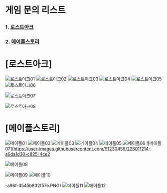 # 게임 문의 리스트 


### 1. [로스트아크](#로스트아크)
### 2. [메이플스토리](#메이플스토리)

# [로스트아크]

![로스트아크01](https://user-images.githubusercontent.com/91230459/228012003-f8d53279-0887-41b6-afeb-49162fe34c77.PNG)
![로스트아크02](https://user-images.githubusercontent.com/91230459/228012020-82ea0844-c2e6-4918-9623-5f641e81e53b.PNG)
![로스트아크03](https://user-images.githubusercontent.com/91230459/228012029-bdc8a547-ce4b-493a-8e56-3c542fced184.PNG)
![로스트아크04](https://user-images.githubusercontent.com/91230459/228012039-b6299ce1-7ef8-42bf-9e8d-f875395526cd.PNG)
![로스트아크05](https://user-images.githubusercontent.com/91230459/228012052-1da356a8-3b88-4d7f-8cee-ab28fdee720c.PNG)
![로스트아크06](https://user-images.githubusercontent.com/91230459/228012065-15cbf6d1-1c4b-4837-9798-24f4edf1c8a4.PNG)

![로스트아크07](https://user-images.githubusercontent.com/91230459/228012072-21a28147-2ae6-44c7-aa4a-533c24095e92.PNG)

![로스트아크08](https://user-images.githubusercontent.com/91230459/228012084-2815ad33-121e-4e84-b64b-23f6b2779166.PNG)


# [메이플스토리]


![메이플01](https://user-images.githubusercontent.com/91230459/228011152-40beade3-3599-49f2-9783-86c269b3e7db.PNG)
![메이플02](https://user-images.githubusercontent.com/91230459/228011174-4c2b9754-3883-4cbb-8c12-cb121976a190.PNG)
![메이플03](https://user-images.githubusercontent.com/91230459/228011189-ea8fc0b8-bd4f-4256-8038-227103276dbb.PNG)
![메이플04](https://user-images.githubusercontent.com/91230459/228011197-8243e5ac-bbd9-469d-9c59-b1466c330e28.PNG)
![메이플05](https://user-images.githubusercontent.com/91230459/228011204-212d61d9-9243-44f3-9edf-9eb05eefb1a6.PNG)
![메이플06](https://user-images.githubusercontent.com/91230459/228011207-01161ab9-f68d-45a8-a679-aec5d6180abb.PNG)
![메이플07](https://user-images.githubusercontent.com/91230459/228011214-a6da1d30-c825-4ce2

![메이플08](https://user-images.githubusercontent.com/91230459/228011223-21707d87-915e-4aa5-949a-a7cb03cf4e1f.PNG)

![메이플09](https://user-images.githubusercontent.com/91230459/228011233-ec2655f7-468d-496e-b1ee-57fdcab0a3fc.PNG)
![메이플10](https://user-images.githubusercontent.com/91230459/228011241-0790d2ca-8046-48f9-a516-d103915944a8.PNG)

-a96f-3545b832f57e.PNG)
![메이플11](https://user-images.githubusercontent.com/91230459/228011340-f00acb0d-8214-4f1c-b306-01b6f7e2141e.PNG)
![메이플12](https://user-images.githubusercontent.com/91230459/228011362-16d8f58e-36a3-498f-b19b-c3dd8f0f8d89.PNG)
